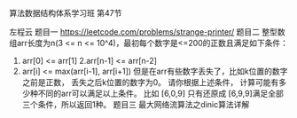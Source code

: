 算法数据结构体系学习班
第47节

左程云
题目一
https://leetcode.com/problems/strange-printer/
题目二
整型数组arr长度为n(3 <= n <= 10^4)，最初每个数字是<=200的正数且满足如下条件： 
1. arr[0] <= arr[1]
2.arr[n-1] <= arr[n-2]
3. arr[i] <= max(arr[i-1], arr[i+1])
但是在arr有些数字丢失了，比如k位置的数字之前是正数，
丢失之后k位置的数字为0。
请你根据上述条件， 计算可能有多少种不同的arr可以满足以上条件。
比如 [6,0,9] 只有还原成 [6,9,9]满足全部三个条件，所以返回1种。
题目三
最大网络流算法之dinic算法详解
